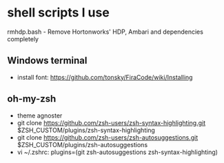 # shell scripts I use
rmhdp.bash - Remove Hortonworks' HDP, Ambari and dependencies completely
## Windows terminal  
- install font: https://github.com/tonsky/FiraCode/wiki/Installing
## oh-my-zsh
- theme agnoster
- git clone https://github.com/zsh-users/zsh-syntax-highlighting.git $ZSH_CUSTOM/plugins/zsh-syntax-highlighting
- git clone https://github.com/zsh-users/zsh-autosuggestions.git $ZSH_CUSTOM/plugins/zsh-autosuggestions
- vi ~/.zshrc: plugins=(git zsh-autosuggestions zsh-syntax-highlighting)
